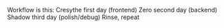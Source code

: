 Workflow is this:
Cresythe first day (frontend)
Zero second day (backend)
Shadow third day (polish/debug)
Rinse, repeat
